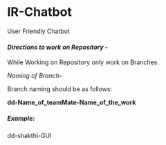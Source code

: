 # IR-Chatbot
User Friendly Chatbot

#### _Directions to work on Repository -_

While Working on Repository only work on Branches.

_Naming of Branch-_

Branch naming should be as follows:

**dd-Name_of_teamMate-Name_of_the_work**

##### _Example:_

dd-shakthi-GUI  
